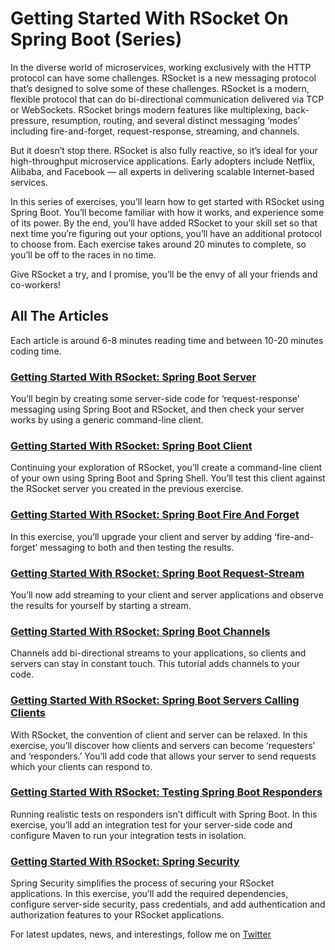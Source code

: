 # Getting Started With RSocket On Spring Boot (Series)

In the diverse world of microservices, working exclusively with the HTTP protocol can have some challenges. RSocket is a new messaging protocol that’s designed to solve some of these challenges. RSocket is a modern, flexible protocol that can do bi-directional communication delivered via TCP or WebSockets. RSocket brings modern features like multiplexing, back-pressure, resumption, routing, and several distinct messaging ‘modes’ including fire-and-forget, request-response, streaming, and channels. 

But it doesn’t stop there. RSocket is also fully reactive, so it’s ideal for your high-throughput microservice applications. Early adopters include Netflix, Alibaba, and Facebook — all experts in delivering scalable Internet-based services.

In this series of exercises, you’ll learn how to get started with RSocket using Spring Boot. You’ll become familiar with how it works, and experience some of its power. By the end, you’ll have added RSocket to your skill set so that next time you’re figuring out your options, you’ll have an additional protocol to choose from. Each exercise takes around 20 minutes to complete, so you’ll be off to the races in no time.

Give RSocket a try, and I promise, you’ll be the envy of all your friends and co-workers!

## All The Articles

Each article is around 6-8 minutes reading time and between 10-20 minutes coding time.

### [Getting Started With RSocket: Spring Boot Server](https://spring.io/blog/2020/03/02/getting-started-with-rsocket-spring-boot-server)

You’ll begin by creating some server-side code for ‘request-response’ messaging using Spring Boot and RSocket, and then check your server works by using a generic command-line client.

### [Getting Started With RSocket: Spring Boot Client](https://spring.io/blog/2020/03/09/getting-started-with-rsocket-spring-boot-client)

Continuing your exploration of RSocket, you’ll create a command-line client of your own using Spring Boot and Spring Shell. You’ll test this client against the RSocket server you created in the previous exercise.

### [Getting Started With RSocket: Spring Boot Fire And Forget](https://spring.io/blog/2020/03/16/getting-started-with-rsocket-spring-boot-fire-and-forget)

In this exercise, you’ll upgrade your client and server by adding ‘fire-and-forget’ messaging to both and then testing the results.

### [Getting Started With RSocket: Spring Boot Request-Stream](https://spring.io/blog/2020/03/23/getting-started-with-rsocket-spring-boot-request-stream)

You’ll now add streaming to your client and server applications and observe the results for yourself by starting a stream.

### [Getting Started With RSocket: Spring Boot Channels](https://spring.io/blog/2020/04/06/getting-started-with-rsocket-spring-boot-channels)

Channels add bi-directional streams to your applications, so clients and servers can stay in constant touch. This tutorial adds channels to your code.

### [Getting Started With RSocket: Spring Boot Servers Calling Clients](https://spring.io/blog/2020/05/12/getting-started-with-rsocket-servers-calling-clients)

With RSocket, the convention of client and server can be relaxed. In this exercise, you’ll discover how clients and servers can become ‘requesters’ and ‘responders.’  You’ll add code that allows your server to send requests which your clients can respond to.

### [Getting Started With RSocket: Testing Spring Boot Responders](https://spring.io/blog/2020/05/25/getting-started-with-rsocket-testing-spring-boot-responders)

Running realistic tests on responders isn’t difficult with Spring Boot. In this exercise, you’ll add an integration test for your server-side code and configure Maven to run your integration tests in isolation.

### [Getting Started With RSocket: Spring Security](https://spring.io/blog/2020/06/17/getting-started-with-rsocket-spring-security)

Spring Security simplifies the process of securing your RSocket applications. In this exercise, you’ll add the required dependencies, configure server-side security, pass credentials, and add authentication and authorization features to your RSocket applications.

For latest updates, news, and interestings, follow me on [Twitter][twitter]

[twitter]: https://twitter.com/benbravo73


